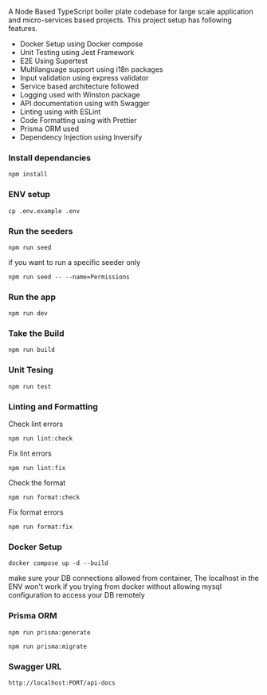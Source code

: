 A Node Based TypeScript boiler plate codebase for large scale application and micro-services based projects.
This project setup has following features.

* Docker Setup using Docker compose
* Unit Testing using Jest Framework
* E2E Using Supertest
* Multilanguage support using i18n packages
* Input validation using express validator
* Service based architecture followed
* Logging used with Winston package
* API documentation using with Swagger
* Linting using with ESLint
* Code Formatting using with Prettier
* Prisma ORM used
* Dependency Injection using Inversify

### Install dependancies 

`npm install`

### ENV setup

`cp .env.example .env`

### Run the seeders

`npm run seed`

if you want to run a specific seeder only

`npm run seed -- --name=Permissions`

### Run the app

`npm run dev`

### Take the Build

`npm run build`

### Unit Tesing

`npm run test`


### Linting and Formatting

Check lint errors

`npm run lint:check`

Fix lint errors

`npm run lint:fix`

Check the format

`npm run format:check`

Fix format errors

`npm run format:fix`

### Docker Setup

`docker compose up -d --build`

make sure your DB connections allowed from container, The localhost in the ENV won't work if you trying from docker without allowing mysql configuration to access your DB remotely

### Prisma ORM

`npm run prisma:generate`

`npm run prisma:migrate`

### Swagger URL

`http://localhost:PORT/api-docs`

